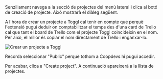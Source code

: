 Senzillament navega a la secció de projectes del menú lateral i clica al botó de creació de projecte. Això mostrarà el diàleg següent.

A l'hora de crear un projecte a Toggl cal tenir en compte que perquè l'extensió pugui deduir on comptabilitzar el temps des d'una card de Trello cal que tant el board de Trello com el projecte Toggl coincideixin en el nom. Per això, el millor és copiar el nom directament de Trello i enganxar-lo.

![Crear un projecte a Toggl](https://github.com/coopdevs/handbook/wiki/img/crear_projecte_toggl.png)

Recorda seleccionar "Public" perquè tothom a Coopdevs hi pugui accedir.

Per acabar, clica a "Create project". A continuació apareixerà a la llista de projectes.
